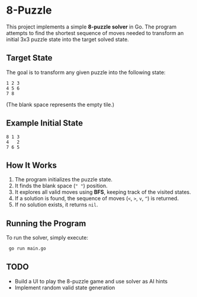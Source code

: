 # 8-Puzzle

This project implements a simple **8-puzzle solver** in Go. The program attempts to find the shortest sequence of moves needed to transform an initial 3x3 puzzle state into the target solved state.

## Target State

The goal is to transform any given puzzle into the following state:

```
1 2 3
4 5 6
7 8
```

(The blank space represents the empty tile.)

## Example Initial State

```
8 1 3
4   2
7 6 5
```

## How It Works

1. The program initializes the puzzle state.
2. It finds the blank space (`" "`) position.
3. It explores all valid moves using **BFS**, keeping track of the visited states.
4. If a solution is found, the sequence of moves (`<`, `>`, `v`, `^`) is returned.
5. If no solution exists, it returns `nil`.

## Running the Program

To run the solver, simply execute:

```sh
 go run main.go
```

## TODO

- Build a UI to play the 8-puzzle game and use solver as AI hints
- Implement random valid state generation
